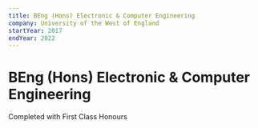 ```yaml
---
title: BEng (Hons) Electronic & Computer Engineering
company: University of the West of England
startYear: 2017
endYear: 2022
---
```


# BEng (Hons) Electronic & Computer Engineering

Completed with First Class Honours
